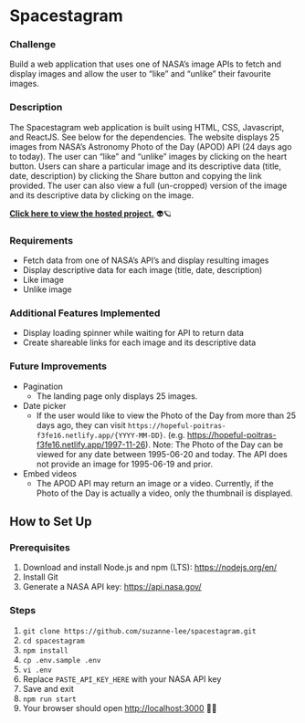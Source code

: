 # Spacestagram 

### Challenge
Build a web application that uses one of NASA’s image APIs to fetch and display images and allow the user to “like” and “unlike” their favourite images.

### Description
The Spacestagram web application is built using HTML, CSS, Javascript, and ReactJS. See below for the dependencies. The website displays 25 images from NASA’s Astronomy Photo of the Day (APOD) API (24 days ago to today). The user can “like” and “unlike” images by clicking on the heart button. Users can share a particular image and its descriptive data (title, date, description) by clicking the Share button and copying the link provided. The user can also view a full (un-cropped) version of the image and its descriptive data by clicking on the image.

**[Click here to view the hosted project.](https://hopeful-poitras-f3fe16.netlify.app/)** 👽🪐

### Requirements
- Fetch data from one of NASA’s API’s and display resulting images 
- Display descriptive data for each image (title, date, description)
- Like image
- Unlike image

### Additional Features Implemented
- Display loading spinner while waiting for API to return data
- Create shareable links for each image and its descriptive data

### Future Improvements
- Pagination
    - The landing page only displays 25 images.
- Date picker
    - If the user would like to view the Photo of the Day from more than 25 days ago, they can visit `https://hopeful-poitras-f3fe16.netlify.app/{YYYY-MM-DD}`. (e.g. https://hopeful-poitras-f3fe16.netlify.app/1997-11-26). Note: The Photo of the Day can be viewed for any date between 1995-06-20 and today. The API does not provide an image for 1995-06-19 and prior.
- Embed videos
    - The APOD API may return an image or a video. Currently, if the Photo of the Day is actually a video, only the thumbnail is displayed.

## How to Set Up

### Prerequisites

1. Download and install Node.js and npm (LTS): https://nodejs.org/en/
2. Install Git
3. Generate a NASA API key: https://api.nasa.gov/

### Steps

1. `git clone https://github.com/suzanne-lee/spacestagram.git`
1. `cd spacestagram`
1. `npm install`
1. `cp .env.sample .env`
1. `vi .env`
1. Replace `PASTE_API_KEY_HERE` with your NASA API key
1. Save and exit 
1. `npm run start`
1. Your browser should open [http://localhost:3000](http://localhost:3000) 🥳🎉

